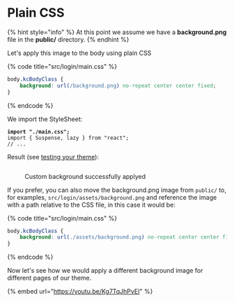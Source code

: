 # Plain CSS

{% hint style="info" %}
At this point we assume we have a **background.png** file in the **public/** directory.
{% endhint %}

Let's apply this image to the body using plain CSS

{% code title="src/login/main.css" %}
```css
body.kcBodyClass {
    background: url(/background.png) no-repeat center center fixed;
}
```
{% endcode %}

We import the StyleSheet:

<pre class="language-tsx" data-title="src/login/KcPage.tsx"><code class="lang-tsx"><strong>import "./main.css";
</strong>import { Suspense, lazy } from "react";
// ...
</code></pre>

Result (see [testing your theme](../../testing-your-theme/)):

<figure><img src="../../.gitbook/assets/image (26).png" alt=""><figcaption><p>Custom background successfully applyed</p></figcaption></figure>

If you prefer, you can also move the background.png image from `public/` to, for examples, `src/login/assets/background.png` and reference the image with a path relative to the CSS file, in this case it would be:

{% code title="src/login/main.css" %}
```css
body.kcBodyClass {
    background: url(./assets/background.png) no-repeat center center fixed;
}
```
{% endcode %}

Now let's see how we would apply a different background image for different pages of our theme.

{% embed url="https://youtu.be/Kg7TqJhPvEI" %}
